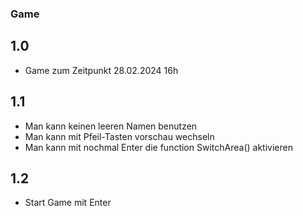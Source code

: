 ### Game
## 1.0
* Game zum Zeitpunkt 28.02.2024 16h

## 1.1
* Man kann keinen leeren Namen benutzen
* Man kann mit Pfeil-Tasten vorschau wechseln
* Man kann mit nochmal Enter die function SwitchArea() aktivieren

## 1.2
* Start Game mit Enter
